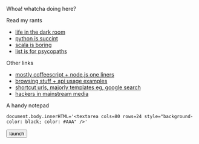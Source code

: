 Whoa! whatcha doing here?

Read my rants

- [life in the dark room](life.html)
- [python is succint](python-succint.html)
- [scala is boring](scala-boring.html)
- [list is for psycopaths](lisp-psycopaths.html)


Other links

- [mostly coffeescript + node.js one liners](oneliners.html)
- [browsing stuff + api usage examples](dialogues.html)
- [shortcut urls, majorly templates eg, google search](urltemplates.html)
- [hackers in mainstream media](news.html)

A handy notepad

    document.body.innerHTML='<textarea cols=80 rows=24 style="background-color: black; color: #AAA" />'

<script>
	function launchNotepad() {
		document.body.innerHTML='<textarea cols=80 rows=24 style="background-color: black; color: #AA" />'
	}
</script>
<input type=button value=launch onclick="launchNotepad()"></input>

